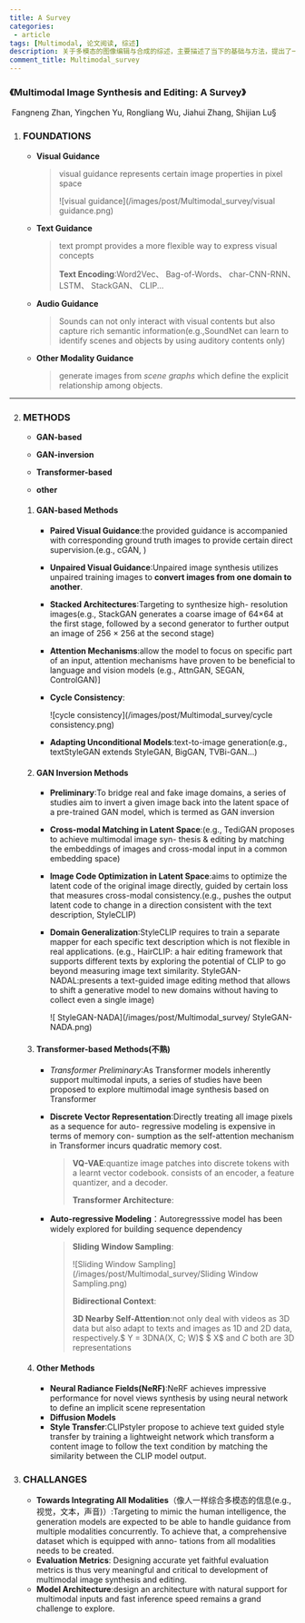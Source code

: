 ```yaml
---
title: A Survey
categories:
 - article
tags: [Multimodal, 论文阅读, 综述]
description: 关于多模态的图像编辑与合成的综述，主要描述了当下的基础与方法，提出了一些挑战
comment_title: Multimodal_survey
---
```


### 《Multimodal Image Synthesis and Editing: A Survey》

​	Fangneng Zhan, Yingchen Yu, Rongliang Wu, Jiahui Zhang, Shijian Lu§

1. ### FOUNDATIONS

   - **Visual Guidance**

     > visual guidance represents certain image properties in pixel space
     >
     > ![visual guidance](/images/post/Multimodal_survey/visual guidance.png)

   - **Text Guidance**

     > text prompt provides a more flexible way to express visual concepts
     >
     > **Text Encoding**:Word2Vec、 Bag-of-Words、 char-CNN-RNN、 LSTM、  StackGAN、 CLIP...

   - **Audio Guidance**

     > Sounds can not only interact with visual contents but also capture rich semantic information(e.g.,SoundNet can learn to identify scenes and objects by using auditory contents only)

   - **Other Modality Guidance**

     > generate images from *scene graphs* which define the explicit relationship among objects.

---



2. ### METHODS

   - **GAN-based**

   - **GAN-inversion**

   - **Transformer-based**

   - **other**

   1. #### **GAN-based Methods**

      - **Paired Visual Guidance**:the provided guidance is accompanied with corresponding ground truth images to provide certain direct supervision.(e.g., cGAN, )

      - **Unpaired Visual Guidance**:Unpaired image synthesis utilizes unpaired training images to **convert images from one domain to another**.

      - **Stacked Architectures**:Targeting to synthesize high- resolution images(e.g., StackGAN generates a coarse image of 64×64 at the first stage, followed by a second generator to further output an image of 256 × 256 at the second stage)

      - **Attention Mechanisms**:allow the model to focus on specific part of an input, attention mechanisms have proven to be beneficial to language and vision models (e.g., AttnGAN,  SEGAN, ControlGAN)]

      - **Cycle Consistency**:

        ![cycle consistency](/images/post/Multimodal_survey/cycle consistency.png)

      - **Adapting Unconditional Models**:text-to-image generation(e.g., textStyleGAN extends StyleGAN, BigGAN, TVBi-GAN...)

   2. #### **GAN Inversion Methods**

      - **Preliminary**:To bridge real and fake image domains, a series of studies aim to invert a given image back into the latent space of a pre-trained GAN model, which is termed as GAN inversion

      - **Cross-modal Matching in Latent Space**:(e.g., TediGAN proposes to achieve multimodal image syn- thesis & editing by matching the embeddings of images and cross-modal input in a common embedding space)

      - **Image Code Optimization in Latent Space**:aims to optimize the latent code of the original image directly, guided by certain loss that measures cross-modal consistency.(e.g., pushes the output latent code to change in a direction consistent with the text description, StyleCLIP)

      - **Domain Generalization**:StyleCLIP requires to train a separate mapper for each specific text description which is not flexible in real applications. (e.g., HairCLIP: a hair editing framework that supports different texts by exploring the potential of CLIP to go beyond measuring image text similarity. StyleGAN- NADAL:presents a text-guided image editing method that allows to shift a generative model to new domains without having to collect even a single image)

        ![ StyleGAN-NADA](/images/post/Multimodal_survey/ StyleGAN-NADA.png)

   3. #### **Transformer-based Methods**(不熟)

      - *Transformer Preliminary*:As Transformer models inherently support multimodal inputs, a series of studies have been proposed to explore multimodal image synthesis based on Transformer

      - **Discrete Vector Representation**:Directly treating all image pixels as a sequence for auto- regressive modeling is expensive in terms of memory con- sumption as the self-attention mechanism in Transformer incurs quadratic memory cost.

        > **VQ-VAE**:quantize image patches into discrete tokens with a learnt vector codebook. consists of an encoder, a feature quantizer, and a decoder.
        >
        > **Transformer Architecture**:

      - **Auto-regressive Modeling**：Autoregresssive model has been widely explored for building sequence dependency

        > **Sliding Window Sampling**:
        >
        > ![Sliding Window Sampling](/images/post/Multimodal_survey/Sliding Window Sampling.png)
        >
        > **Bidirectional Context**:
        >
        > **3D Nearby Self-Attention**:not only deal with videos as 3D data but also adapt to texts and images as 1D and 2D data, respectively.$ Y = 3DNA(X, C; W)$ $ X$ and $C$ both are 3D representations

   4. #### **Other Methods**

      - **Neural Radiance Fields(NeRF)**:NeRF achieves impressive performance for novel views synthesis by using neural network to define an implicit scene representation
      - **Diffusion Models**
      - **Style Transfer**:CLIPstyler propose to achieve text guided style transfer by training a lightweight network which transform a content image to follow the text condition by matching the similarity between the CLIP model output.

3. ### CHALLANGES

   - **Towards Integrating All Modalities**（像人一样综合多模态的信息(e.g., 视觉，文本，声音)）:Targeting to mimic the human intelligence, the generation models are expected to be able to handle guidance from multiple modalities concurrently. To achieve that, a comprehensive dataset which is equipped with anno- tations from all modalities needs to be created.
   - **Evaluation Metrics**: Designing accurate yet faithful evaluation metrics is thus very meaningful and critical to development of multimodal image synthesis and editing.
   - **Model Architecture**:design an architecture with natural support for multimodal inputs and fast inference speed remains a grand challenge to explore.

